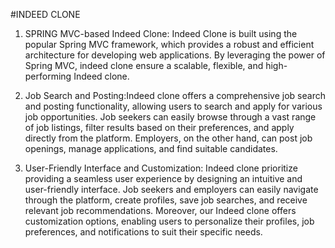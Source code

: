 #INDEED CLONE


1. SPRING MVC-based Indeed Clone: Indeed Clone is built using the popular Spring MVC framework, which provides a robust and efficient architecture for developing web applications. By leveraging the power of Spring MVC, indeed clone ensure a scalable, flexible, and high-performing Indeed clone.

2. Job Search and Posting:Indeed clone offers a comprehensive job search and posting functionality, allowing users to search and apply for various job opportunities. Job seekers can easily browse through a vast range of job listings, filter results based on their preferences, and apply directly from the platform. Employers, on the other hand, can post job openings, manage applications, and find suitable candidates.

3. User-Friendly Interface and Customization: Indeed clone prioritize providing a seamless user experience by designing an intuitive and user-friendly interface. Job seekers and employers can easily navigate through the platform, create profiles, save job searches, and receive relevant job recommendations. Moreover, our Indeed clone offers customization options, enabling users to personalize their profiles, job preferences, and notifications to suit their specific needs.
